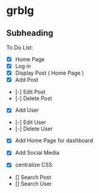 # grblg

## Subheading

To Do List:
+ [x] Home Page
+ [x] Log in
+ [x] Display Post ( Home Page )
+ [x] Add Post
+ [-] Edit Post
+ [-] Delete Post
+ [x] Add User
+ [-] Edit User
+ [-] Delete User

+ [x] Add Home Page for dashboard
+ [x] Add Social Media 

+ [x] centralize CSS

- [] Search Post
- [] Search User
